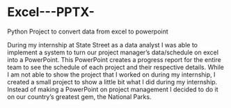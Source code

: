# Excel---PPTX-
Python Project to convert data from excel to powerpoint 

During my internship at State Street as a data analyst I was able to implement a system to turn our project manager’s data/schedule on excel into a PowerPoint. This PowerPoint creates a progress report for the entire team to see the schedule of each project and their respective details. While I am not able to show the project that I worked on during my internship, I created a small project to show a little bit what I did during my internship. Instead of making a PowerPoint on project management I decided to do it on our country’s greatest gem, the National Parks. 

